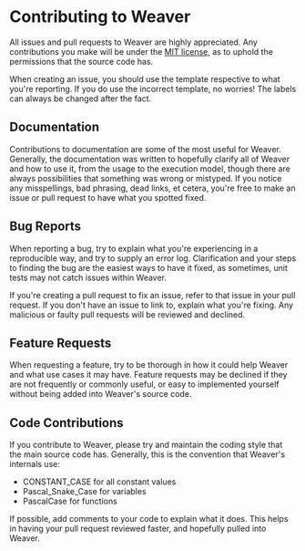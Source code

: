 # Contributing to Weaver

All issues and pull requests to Weaver are highly appreciated. Any contributions you make will be under the [MIT license](/LICENSE), as to uphold the permissions that the source code has.

When creating an issue, you should use the template respective to what you're reporting. If you do use the incorrect template, no worries! The labels can always be changed after the fact.

## Documentation

Contributions to documentation are some of the most useful for Weaver. Generally, the documentation was written to hopefully clarify all of Weaver and how to use it, from the usage to the execution model, though there are always possibilities that something was wrong or mistyped. If you notice any misspellings, bad phrasing, dead links, et cetera, you're free to make an issue or pull request to have what you spotted fixed.

## Bug Reports

When reporting a bug, try to explain what you're experiencing in a reproducible way, and try to supply an error log. Clarification and your steps to finding the bug are the easiest ways to have it fixed, as sometimes, unit tests may not catch issues within Weaver.

If you're creating a pull request to fix an issue, refer to that issue in your pull request. If you don't have an issue to link to, explain what you're fixing. Any malicious or faulty pull requests will be reviewed and declined.

## Feature Requests

When requesting a feature, try to be thorough in how it could help Weaver and what use cases it may have. Feature requests may be declined if they are not frequently or commonly useful, or easy to implemented yourself without being added into Weaver's source code.

## Code Contributions

If you contribute to Weaver, please try and maintain the coding style that the main source code has. Generally, this is the convention that Weaver's internals use:

* CONSTANT_CASE for all constant values
* Pascal_Snake_Case for variables
* PascalCase for functions

If possible, add comments to your code to explain what it does. This helps in having your pull request reviewed faster, and hopefully pulled into Weaver.
